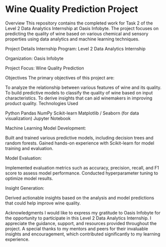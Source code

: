 # Wine Quality Prediction Project

Overview
This repository contains the completed work for Task 2 of the Level 2 Data Analytics Internship at Oasis Infobyte. The project focuses on predicting the quality of wine based on various chemical and sensory properties using data analytics and machine learning techniques.

Project Details
Internship Program: Level 2 Data Analytics Internship

Organization: Oasis Infobyte

Project Focus: Wine Quality Prediction

Objectives
The primary objectives of this project are:

To analyze the relationship between various features of wine and its quality.
To build predictive models to classify the quality of wine based on input characteristics.
To derive insights that can aid winemakers in improving product quality.
Technologies Used

Python
Pandas
NumPy
Scikit-learn
Matplotlib / Seaborn (for data visualization)
Jupyter Notebook

Machine Learning Model Development:

Built and trained various predictive models, including decision trees and random forests.
Gained hands-on experience with Scikit-learn for model training and evaluation.

Model Evaluation:

Implemented evaluation metrics such as accuracy, precision, recall, and F1 score to assess model performance.
Conducted hyperparameter tuning to optimize model results.

Insight Generation:

Derived actionable insights based on the analysis and model predictions that could help improve wine quality.

Acknowledgments
I would like to express my gratitude to Oasis Infobyte for the opportunity to participate in this Level 2 Data Analytics Internship. I appreciate the guidance, support, and resources provided throughout the project. A special thanks to my mentors and peers for their invaluable insights and encouragement, which contributed significantly to my learning experience.
